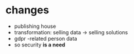 # changes

- publishing house
- transformation: selling data -> selling solutions
- gdpr -related person data
- so security **is a need**
